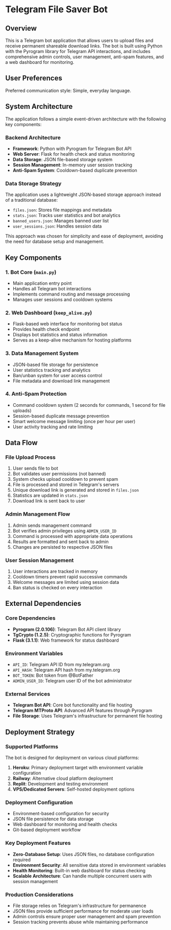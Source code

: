 # Telegram File Saver Bot

## Overview

This is a Telegram bot application that allows users to upload files and receive permanent shareable download links. The bot is built using Python with the Pyrogram library for Telegram API interactions, and includes comprehensive admin controls, user management, anti-spam features, and a web dashboard for monitoring.

## User Preferences

Preferred communication style: Simple, everyday language.

## System Architecture

The application follows a simple event-driven architecture with the following key components:

### Backend Architecture
- **Framework**: Python with Pyrogram for Telegram Bot API
- **Web Server**: Flask for health check and status monitoring
- **Data Storage**: JSON file-based storage system
- **Session Management**: In-memory user session tracking
- **Anti-Spam System**: Cooldown-based duplicate prevention

### Data Storage Strategy
The application uses a lightweight JSON-based storage approach instead of a traditional database:
- `files.json`: Stores file mappings and metadata
- `stats.json`: Tracks user statistics and bot analytics
- `banned_users.json`: Manages banned user list
- `user_sessions.json`: Handles session data

This approach was chosen for simplicity and ease of deployment, avoiding the need for database setup and management.

## Key Components

### 1. Bot Core (`main.py`)
- Main application entry point
- Handles all Telegram bot interactions
- Implements command routing and message processing
- Manages user sessions and cooldown systems

### 2. Web Dashboard (`keep_alive.py`)
- Flask-based web interface for monitoring bot status
- Provides health check endpoint
- Displays bot statistics and status information
- Serves as a keep-alive mechanism for hosting platforms

### 3. Data Management System
- JSON-based file storage for persistence
- User statistics tracking and analytics
- Ban/unban system for user access control
- File metadata and download link management

### 4. Anti-Spam Protection
- Command cooldown system (2 seconds for commands, 1 second for file uploads)
- Session-based duplicate message prevention
- Smart welcome message limiting (once per hour per user)
- User activity tracking and rate limiting

## Data Flow

### File Upload Process
1. User sends file to bot
2. Bot validates user permissions (not banned)
3. System checks upload cooldown to prevent spam
4. File is processed and stored in Telegram's servers
5. Unique download link is generated and stored in `files.json`
6. Statistics are updated in `stats.json`
7. Download link is sent back to user

### Admin Management Flow
1. Admin sends management command
2. Bot verifies admin privileges using `ADMIN_USER_ID`
3. Command is processed with appropriate data operations
4. Results are formatted and sent back to admin
5. Changes are persisted to respective JSON files

### User Session Management
1. User interactions are tracked in memory
2. Cooldown timers prevent rapid successive commands
3. Welcome messages are limited using session data
4. Ban status is checked on every interaction

## External Dependencies

### Core Dependencies
- **Pyrogram (2.0.106)**: Telegram Bot API client library
- **TgCrypto (1.2.5)**: Cryptographic functions for Pyrogram
- **Flask (3.1.1)**: Web framework for status dashboard

### Environment Variables
- `API_ID`: Telegram API ID from my.telegram.org
- `API_HASH`: Telegram API hash from my.telegram.org
- `BOT_TOKEN`: Bot token from @BotFather
- `ADMIN_USER_ID`: Telegram user ID of the bot administrator

### External Services
- **Telegram Bot API**: Core bot functionality and file hosting
- **Telegram MTProto API**: Advanced API features through Pyrogram
- **File Storage**: Uses Telegram's infrastructure for permanent file hosting

## Deployment Strategy

### Supported Platforms
The bot is designed for deployment on various cloud platforms:

1. **Heroku**: Primary deployment target with environment variable configuration
2. **Railway**: Alternative cloud platform deployment
3. **Replit**: Development and testing environment
4. **VPS/Dedicated Servers**: Self-hosted deployment options

### Deployment Configuration
- Environment-based configuration for security
- JSON file persistence for data storage
- Web dashboard for monitoring and health checks
- Git-based deployment workflow

### Key Deployment Features
- **Zero-Database Setup**: Uses JSON files, no database configuration required
- **Environment Security**: All sensitive data stored in environment variables
- **Health Monitoring**: Built-in web dashboard for status checking
- **Scalable Architecture**: Can handle multiple concurrent users with session management

### Production Considerations
- File storage relies on Telegram's infrastructure for permanence
- JSON files provide sufficient performance for moderate user loads
- Admin controls ensure proper user management and spam prevention
- Session tracking prevents abuse while maintaining performance